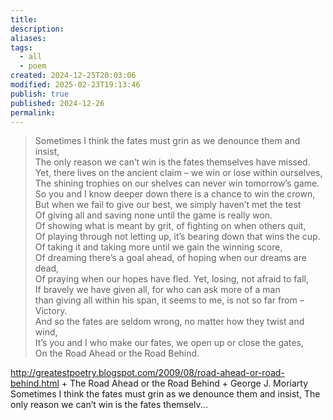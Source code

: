```yaml
---
title: 
description: 
aliases: 
tags:
  - all
  - poem
created: 2024-12-25T20:03:06
modified: 2025-02-23T19:13:46
publish: true
published: 2024-12-26
permalink: 
---
```


> Sometimes I think the fates must grin as we denounce them and insist,  
> The only reason we can’t win is the fates themselves have missed.  
> Yet, there lives on the ancient claim – we win or lose within ourselves,  
> The shining trophies on our shelves can never win tomorrow’s game.  
> So you and I know deeper down there is a chance to win the crown,  
> But when we fail to give our best, we simply haven’t met the test  
> Of giving all and saving none until the game is really won.  
> Of showing what is meant by grit, of fighting on when others quit,  
> Of playing through not letting up, it’s bearing down that wins the cup.  
> Of taking it and taking more until we gain the winning score,  
> Of dreaming there’s a goal ahead, of hoping when our dreams are dead,  
> Of praying when our hopes have fled. Yet, losing, not afraid to fall,  
> If bravely we have given all, for who can ask more of a man  
> than giving all within his span, it seems to me, is not so far from – Victory.  
> And so the fates are seldom wrong, no matter how they twist and wind,  
> It’s you and I who make our fates, we open up or close the gates,  
> On the Road Ahead or the Road Behind.


http://greatestpoetry.blogspot.com/2009/08/road-ahead-or-road-behind.html + The Road Ahead or the Road Behind + George J. Moriarty  Sometimes I think the fates must grin as we denounce them and insist, The only reason we can’t win is the fates themselv...
